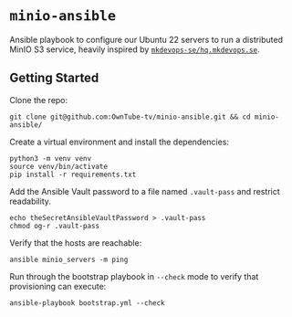 
# `minio-ansible`

Ansible playbook to configure our Ubuntu 22 servers to run a distributed MinIO S3 service, heavily
inspired by [`mkdevops-se/hq.mkdevops.se`](https://github.com/mkdevops-se/hq.mkdevops.se).


## Getting Started

Clone the repo:

    git clone git@github.com:OwnTube-tv/minio-ansible.git && cd minio-ansible/

Create a virtual environment and install the dependencies:

    python3 -m venv venv
    source venv/bin/activate
    pip install -r requirements.txt

Add the Ansible Vault password to a file named `.vault-pass` and restrict readability.

    echo theSecretAnsibleVaultPassword > .vault-pass
    chmod og-r .vault-pass

Verify that the hosts are reachable:

    ansible minio_servers -m ping

Run through the bootstrap playbook in `--check` mode to verify that provisioning can execute:

    ansible-playbook bootstrap.yml --check

